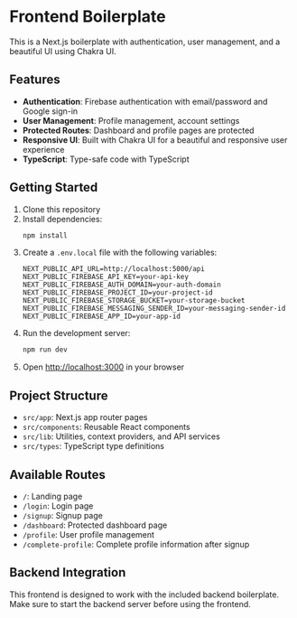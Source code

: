 # Frontend Boilerplate

This is a Next.js boilerplate with authentication, user management, and a beautiful UI using Chakra UI.

## Features

- **Authentication**: Firebase authentication with email/password and Google sign-in
- **User Management**: Profile management, account settings
- **Protected Routes**: Dashboard and profile pages are protected
- **Responsive UI**: Built with Chakra UI for a beautiful and responsive user experience
- **TypeScript**: Type-safe code with TypeScript

## Getting Started

1. Clone this repository
2. Install dependencies:
   ```bash
   npm install
   ```
3. Create a `.env.local` file with the following variables:
   ```
   NEXT_PUBLIC_API_URL=http://localhost:5000/api
   NEXT_PUBLIC_FIREBASE_API_KEY=your-api-key
   NEXT_PUBLIC_FIREBASE_AUTH_DOMAIN=your-auth-domain
   NEXT_PUBLIC_FIREBASE_PROJECT_ID=your-project-id
   NEXT_PUBLIC_FIREBASE_STORAGE_BUCKET=your-storage-bucket
   NEXT_PUBLIC_FIREBASE_MESSAGING_SENDER_ID=your-messaging-sender-id
   NEXT_PUBLIC_FIREBASE_APP_ID=your-app-id
   ```
4. Run the development server:
   ```bash
   npm run dev
   ```
5. Open [http://localhost:3000](http://localhost:3000) in your browser

## Project Structure

- `src/app`: Next.js app router pages
- `src/components`: Reusable React components
- `src/lib`: Utilities, context providers, and API services
- `src/types`: TypeScript type definitions

## Available Routes

- `/`: Landing page
- `/login`: Login page
- `/signup`: Signup page
- `/dashboard`: Protected dashboard page
- `/profile`: User profile management
- `/complete-profile`: Complete profile information after signup

## Backend Integration

This frontend is designed to work with the included backend boilerplate. Make sure to start the backend server before using the frontend. 